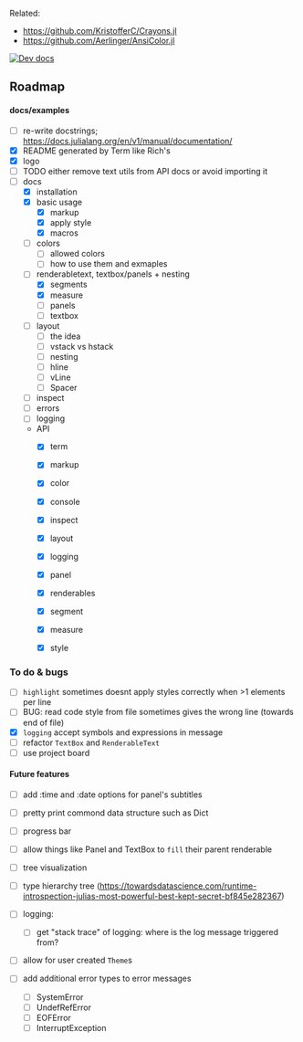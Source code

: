 
Related:
- https://github.com/KristofferC/Crayons.jl
- https://github.com/Aerlinger/AnsiColor.jl

[![Dev docs](https://img.shields.io/badge/docs-dev-blue.svg)](https://fedeclaudi.github.io/Term.jl/dev/)

## Roadmap

#### docs/examples
- [ ] re-write docstrings; https://docs.julialang.org/en/v1/manual/documentation/
- [x] README generated by Term like Rich's
- [x] logo
- [ ] TODO either remove text utils from API docs or avoid importing it
- [ ] docs
  - [x] installation
  - [x] basic usage
    - [x] markup
    - [x] apply style
    - [x] macros
  - [ ] colors
    - [ ] allowed colors
    - [ ] how to use them and exmaples
  - [ ] renderabletext, textbox/panels + nesting
    - [x] segments
    - [x] measure
    - [ ] panels
    - [ ] textbox
  - [ ] layout
    - [ ] the idea
    - [ ] vstack vs hstack
    - [ ] nesting
    - [ ] hline
    - [ ] vLine
    - [ ] Spacer
  - [ ] inspect
  - [ ] errors
  - [ ] logging

  - API
    - [x] term
    - [x] markup
    - [x] color
    - [x] console
    - [x] inspect
    - [x] layout
    - [x] logging
    - [x] panel
    - [x] renderables
    - [x] segment
    - [x] measure
    - [x] style


### To do & bugs
- [ ] `highlight` sometimes doesnt apply styles correctly when >1 elements per line
- [ ] BUG: read code style from file sometimes gives the wrong line (towards end of file)
- [x] `logging` accept symbols and expressions in message
- [ ] refactor `TextBox` and `RenderableText`
- [ ] use project board

#### Future features
- [ ] add :time and :date options for panel's subtitles

- [ ] pretty print commond data structure such as Dict

- [ ] progress bar

- [ ] allow things like Panel and TextBox to `fill` their parent renderable

- [ ] tree visualization
- [ ] type hierarchy tree (https://towardsdatascience.com/runtime-introspection-julias-most-powerful-best-kept-secret-bf845e282367)

- [ ] logging:
  - [ ] get "stack trace" of logging: where is the log message triggered from?

- [ ] allow for user created `Theme`s

- [ ] add additional error types to error messages
  - [ ] SystemError
  - [ ] UndefRefError 
  - [ ] EOFError
  - [ ] InterruptException
